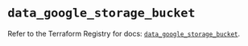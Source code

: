 # `data_google_storage_bucket`

Refer to the Terraform Registry for docs: [`data_google_storage_bucket`](https://registry.terraform.io/providers/hashicorp/google/6.4.0/docs/data-sources/storage_bucket).
